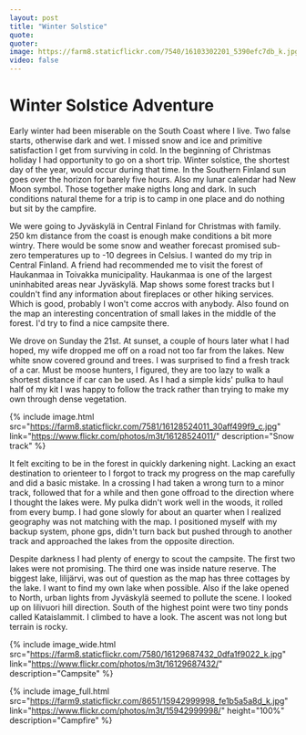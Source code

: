```yaml
---
layout: post
title: "Winter Solstice"
quote: 
quoter: 
image: https://farm8.staticflickr.com/7540/16103302201_5390efc7db_k.jpg
video: false
---
```


# Winter Solstice Adventure

Early winter had been miserable on the South Coast where I live. Two false starts, otherwise dark and wet. 
I missed snow and ice and primitive satisfaction I get from surviving in cold. In the beginning of Christmas holiday 
I had opportunity to go on a short trip. Winter solstice, the shortest day of the year, would occur during that time. 
In the Southern Finland sun goes over the horizon for barely five hours. Also my lunar calendar had New Moon symbol. 
Those together make nigths long and dark. In such conditions natural theme for a trip is to camp in one place 
and do nothing but sit by the campfire.

We were going to Jyväskylä in Central Finland for Christmas with family. 
250 km distance from the coast is enough make conditions a bit more wintry. There would be some snow and weather forecast 
promised sub-zero temperatures up to -10 degrees in Celsius. I wanted do my trip in Central Finland.
A friend had recommended me to visit the forest of Haukanmaa in Toivakka municipality. Haukanmaa is one of the largest 
uninhabited areas near Jyväskylä. Map shows some forest tracks but I couldn't find any information about fireplaces 
or other hiking services. Which is good, probably I won't come accros with anybody. Also found on the map an interesting 
concentration of small lakes in the middle of the forest. I'd try to find a nice campsite there. 

We drove on Sunday the 21st. At sunset, a couple of hours later what I had hoped, my wife dropped me off on a road not 
too far from the lakes. New white snow covered ground and trees. I was surprised to find a fresh track of a car. Must be moose hunters, 
I figured, they are too lazy to walk a shortest distance if car can be used. 
As I had a simple kids' pulka to haul half of my kit I was happy to follow the track rather than trying to make my own through dense 
vegetation.

{% include image.html src="https://farm8.staticflickr.com/7581/16128524011_30aff499f9_c.jpg" link="https://www.flickr.com/photos/m3t/16128524011/" description="Snow track" %}

It felt exciting to be in the forest in quickly darkening night. Lacking an exact destination to orienteer to I forgot to track 
my progress on the map carefully and did a basic mistake. In a crossing I had taken a wrong turn to 
a minor track, followed that for a while and then gone offroad to the direction where I thought the lakes were. 
My pulka didn't work well in the woods, it rolled from every bump. I had gone slowly for about an quarter when I realized 
geography was not matching with the map. I positioned myself with my backup system, phone gps, didn't turn back but pushed through
to another track and approached the lakes from the opposite direction. 

Despite darkness I had plenty of energy to scout the campsite. The first two lakes were not promising. 
The third one was inside nature reserve. The biggest lake, Iilijärvi, was out of question as the map has three cottages by the lake. 
I want to find my own lake when possible. Also if the lake opened to North, urban lights from Jyväskylä seemed to pollute the scene. 
I looked up on Iilivuori hill direction. South of the highest point were two tiny ponds called Kataislammit. I climbed to have a look. 
The ascent was not long but terrain is rocky.

{% include image_wide.html src="https://farm8.staticflickr.com/7580/16129687432_0dfa1f9022_k.jpg" link="https://www.flickr.com/photos/m3t/16129687432/" description="Campsite" %}


{% include image_full.html src="https://farm9.staticflickr.com/8651/15942999998_fe1b5a5a8d_k.jpg" link="https://www.flickr.com/photos/m3t/15942999998/" height="100%" description="Campfire" %}
